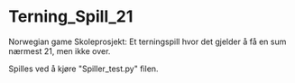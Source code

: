 # Terning_Spill_21
Norwegian game
Skoleprosjekt: Et terningspill hvor det gjelder å få en sum nærmest 21, men ikke over.

Spilles ved å kjøre "Spiller_test.py" filen.
